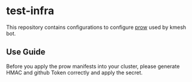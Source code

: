 # test-infra

This repository contains configurations to configure [prow](https://github.com/kubernetes-sigs/prow) used by kmesh bot.

## Use Guide

Before you apply the prow manifests into your cluster, please generate HMAC and github Token correctly and apply the secret.
